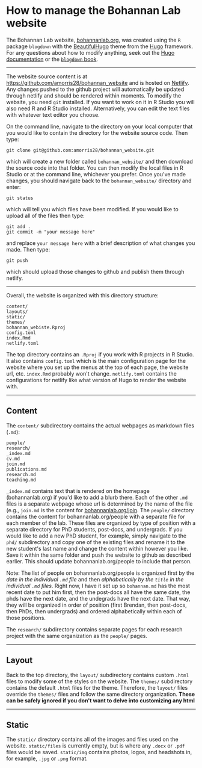 # How to manage the Bohannan Lab website

The Bohannan Lab website, [bohannanlab.org](bohannanlab.org), was created using the `R` package `blogdown` with the [BeautifulHugo](https://themes.gohugo.io/beautifulhugo/) theme from the [Hugo](https://gohugo.io/) framework. For any questions about how to modify anything, seek out the [Hugo documentation](https://gohugo.io/documentation/) or the [`blogdown` book](https://bookdown.org/yihui/blogdown/).

---

The website source content is at https://github.com/amorris28/bohannan_website and is hosted on [Netlify](netlify.com). Any changes pushed to the github project will automatically be updated through netlify and should be rendered within moments. To modify the website, you need `git` installed. If you want to work on it in R Studio you will also need R and R Studio installed. Alternatively, you can edit the text files with whatever text editor you choose.

On the command line, navigate to the directory on your local computer that you would like to contain the directory for the website source code. Then type:

```
git clone git@github.com:amorris28/bohannan_website.git
```

which will create a new folder called `bohannan_website/` and then download the source code into that folder. You can then modify the local files in R Studio or at the command line, whichever you prefer. Once you've made changes, you should navigate back to the  `bohannan_website/` directory and enter:

```
git status
```

which will tell you which files have been modified. If you would like to upload all of the files then type:

```
git add .
git commit -m "your message here"
```

and replace `your message here` with a brief description of what changes you made. Then type:

```
git push
```

which should upload those changes to github and publish them through netlify.

---

Overall, the website is organized with this directory structure:

```
content/
layouts/
static/
themes/
bohannan_webiste.Rproj
config.toml
index.Rmd
netlify.toml
```

The top directory contains an `.Rproj` if you work with R projects in R Studio. It also contains `config.toml` which is the main configuration page for the website where you set up the menus at the top of each page, the website url, etc. `index.Rmd` probably won't change. `netlify.toml` contains the configurations for netlify like what version of Hugo to render the website with. 

---

## Content

The `content/` subdirectory contains the actual webpages as markdown files (`.md`):

```
people/
research/
_index.md
cv.md
join.md
publications.md
research.md
teaching.md
```

`_index.md` contains text that is rendered on the homepage (bohannanlab.org) if you'd like to add a blurb there. Each of the other `.md` files is a separate webpage whose url is determined by the name of the file (e.g., `join.md` is the content for [bohannanlab.org/join](bohannanlab.org/join). The `people/` directory contains the content for bohannanlab.org/people with a separate file for each member of the lab. These files are organized by type of position with a separate directory for PhD students, post-docs, and undergrads. If you would like to add a new PhD student, for example, simply navigate to the `phd/` subdirectory and copy one of the existing files and rename it to the new student's last name and change the content within however you like. Save it within the same folder and push the website to github as described earlier. This should update bohannanlab.org/people to include that person.

Note: The list of people on bohannanlab.org/people is organized first by the _date in the individual `.md` file_ and then _alphabetically by the `title` in the individual `.md` files_. Right now, I have it set up so `bohannan.md` has the most recent date to put him first, then the post-docs all have the same date, the phds have the next date, and the undegrads have the next date. That way, they will be organized in order of position (first Brendan, then post-docs, then PhDs, then undergrads) and ordered alphabetically within each of those positions. 

The `research/` subdirectory contains separate pages for each research project with the same organization as the `people/` pages. 

---

## Layout

Back to the top directory, the `layout/` subdirectory contains custom `.html` files to modify some of the styles on the website. The `themes/` subdirectory contains the default `.html` files for the theme. Therefore, the `layout/` files override the `themes/` files and follow the same directory organization. **These can be safely ignored if you don't want to delve into customizing any html**

---

## Static

The `static/` directory contains all of the images and files used on the website. `static/files` is currently empty, but is where any `.docx` or `.pdf` files would be saved. `static/img` contains photos, logos, and headshots in, for example, `.jpg` or `.png` format.
